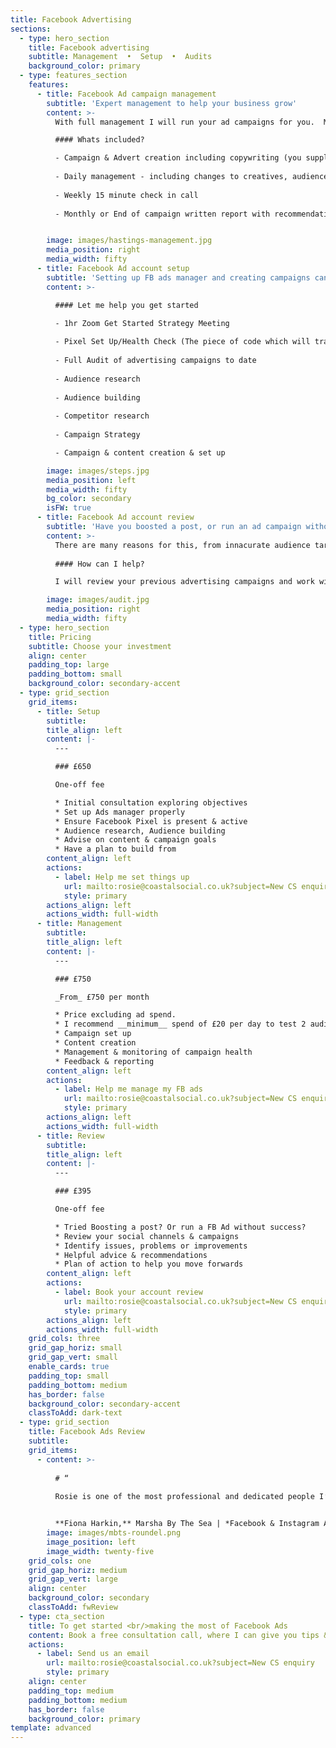 ```yaml
---
title: Facebook Advertising
sections:
  - type: hero_section
    title: Facebook advertising
    subtitle: Management  •  Setup  •  Audits
    background_color: primary
  - type: features_section
    features:
      - title: Facebook Ad campaign management
        subtitle: 'Expert management to help your business grow'
        content: >-
          With full management I will run your ad campaigns for you.  Monthly reports and weekly catch up calls will give you the assurance and insights you need, whilst I make adjustments & reassess our objectives as the data comes in.

          #### Whats included?

          - Campaign & Advert creation including copywriting (you supply images/videos)
          
          - Daily management - including changes to creatives, audiences & alteration of objectives  
          
          - Weekly 15 minute check in call
          
          - Monthly or End of campaign written report with recommendations for ongoing campaigns


        image: images/hastings-management.jpg
        media_position: right
        media_width: fifty
      - title: Facebook Ad account setup
        subtitle: 'Setting up FB ads manager and creating campaigns can be daunting'
        content: >-

          #### Let me help you get started

          - 1hr Zoom Get Started Strategy Meeting 
          
          - Pixel Set Up/Health Check (The piece of code which will track all website visitors when also logged into Facebook) 
          
          - Full Audit of advertising campaigns to date 
          
          - Audience research 
          
          - Audience building
          
          - Competitor research
          
          - Campaign Strategy

          - Campaign & content creation & set up 

        image: images/steps.jpg
        media_position: left
        media_width: fifty
        bg_color: secondary
        isFW: true
      - title: Facebook Ad account review
        subtitle: 'Have you boosted a post, or run an ad campaign without seeing much benefit for your business?'
        content: >-
          There are many reasons for this, from innacurate audience targeting to poor quality creative.
          
          #### How can I help?

          I will review your previous advertising campaigns and work with you to advise on beneficial adjustments you could make to optimise your ads.

        image: images/audit.jpg
        media_position: right
        media_width: fifty
  - type: hero_section
    title: Pricing
    subtitle: Choose your investment
    align: center
    padding_top: large
    padding_bottom: small
    background_color: secondary-accent
  - type: grid_section
    grid_items:
      - title: Setup
        subtitle:
        title_align: left
        content: |-
          ---

          ### £650

          One-off fee

          * Initial consultation exploring objectives
          * Set up Ads manager properly
          * Ensure Facebook Pixel is present & active
          * Audience research, Audience building
          * Advise on content & campaign goals
          * Have a plan to build from
        content_align: left
        actions:
          - label: Help me set things up
            url: mailto:rosie@coastalsocial.co.uk?subject=New CS enquiry - FB setup
            style: primary
        actions_align: left
        actions_width: full-width
      - title: Management
        subtitle:
        title_align: left
        content: |-
          ---

          ### £750

          _From_ £750 per month

          * Price excluding ad spend. 
          * I recommend __minimum__ spend of £20 per day to test 2 audiences.
          * Campaign set up
          * Content creation
          * Management & monitoring of campaign health
          * Feedback & reporting
        content_align: left
        actions:
          - label: Help me manage my FB ads
            url: mailto:rosie@coastalsocial.co.uk?subject=New CS enquiry - Full Management
            style: primary
        actions_align: left
        actions_width: full-width
      - title: Review
        subtitle: 
        title_align: left
        content: |-
          ---

          ### £395

          One-off fee

          * Tried Boosting a post? Or run a FB Ad without success?
          * Review your social channels & campaigns
          * Identify issues, problems or improvements
          * Helpful advice & recommendations
          * Plan of action to help you move forwards
        content_align: left
        actions:
          - label: Book your account review
            url: mailto:rosie@coastalsocial.co.uk?subject=New CS enquiry - Review
            style: primary
        actions_align: left
        actions_width: full-width
    grid_cols: three
    grid_gap_horiz: small
    grid_gap_vert: small
    enable_cards: true
    padding_top: small
    padding_bottom: medium
    has_border: false
    background_color: secondary-accent
    classToAdd: dark-text
  - type: grid_section
    title: Facebook Ads Review
    subtitle: 
    grid_items:
      - content: >-
          
          # “
          
          Rosie is one of the most professional and dedicated people I’ve had the pleasure of working with. Her knowledge of Facebook advertising has made a distinct difference to Marsha By The Sea. Rosie not only immediately grasped the nature of my business but saw each campaign through with immaculate detail and excellent communication. Beyond that, Rosie is a quality person - intelligent, diligent and supportive.


          **Fiona Harkin,** Marsha By The Sea | *Facebook & Instagram Ad client*
        image: images/mbts-roundel.png
        image_position: left
        image_width: twenty-five
    grid_cols: one
    grid_gap_horiz: medium
    grid_gap_vert: large
    align: center
    background_color: secondary
    classToAdd: fwReview
  - type: cta_section
    title: To get started <br/>making the most of Facebook Ads
    content: Book a free consultation call, where I can give you tips & advice so we can make a plan thats right for you.
    actions:
      - label: Send us an email
        url: mailto:rosie@coastalsocial.co.uk?subject=New CS enquiry
        style: primary
    align: center
    padding_top: medium
    padding_bottom: medium
    has_border: false
    background_color: primary
template: advanced
---
```

